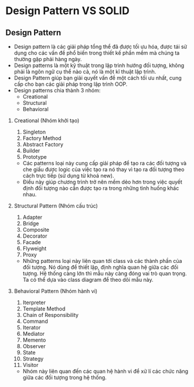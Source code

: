 # Design Pattern VS SOLID

## Design Pattern

- Design pattern là các giải pháp tổng thể đã được tối ưu hóa, được tái sử dụng cho các vấn đề phổ biến trong thiết kế phần mềm mà chúng ta thường gặp phải hàng ngày.
- Design patterns là một kỹ thuật trong lập trình hướng đối tượng, không phải là ngôn ngữ cụ thể nào cả, nó là một kĩ thuật lập trình.
- Design Pattern giúp bạn giải quyết vấn đề một cách tối ưu nhất, cung cấp cho bạn các giải pháp trong lập trình OOP.
- Design patterns chia thành 3 nhóm:
  - Creational
  - Structural
  - Behavioral

1. Creational (Nhóm khởi tạo)
   1. Singleton
   2. Factory Method
   3. Abstract Factory
   4. Builder
   5. Prototype

   - Các patterns loại này cung cấp giải pháp để tạo ra các đối tượng và che giấu được logic của việc tạo ra nó thay vì tạo ra đối tượng theo cách trực tiếp (sử dụng từ khoá new).
   - Điều này giúp chương trình trở nên mềm dẻo hơn trong việc quyết định đối tượng nào cần được tạo ra trong những tình huống khác nhau.

2. Structural Pattern (Nhóm cấu trúc)
   1. Adapter
   2. Bridge
   3. Composite
   4. Decorator
   5. Facade
   6. Flyweight
   7. Proxy

   - Những patterns loại này liên quan tới class và các thành phần của đối tượng. Nó dùng để thiết lập, định nghĩa quan hệ giữa các đối tượng. Hệ thống càng lớn thì mẫu này càng đóng vai trò quan trọng. Ta có thể dựa vào class diagram để theo dõi mẫu này.

3. Behavioral Pattern (Nhóm hành vi)
   1. Iterpreter
   2. Template Method
   3. Chain of Responsibility
   4. Command
   5. Iterator
   6. Mediator
   7. Memento
   8. Observer
   9. State
   10. Strategy
   11. Visitor

   - Nhóm này liên quan đến các quan hệ hành vi để xử lí các chức năng giữa các đối tượng trong hệ thống.
